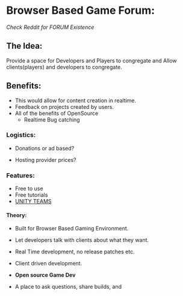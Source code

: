 # Browser Based Game Forum:

_Check Reddit for FORUM Existence_


## The Idea:
Provide a space for Developers and Players to congregate and
Allow clients(players) and developers to congregate.

## Benefits:
- This would allow for content creation in realtime.
- Feedback on projects created by users.
- All of the benefits of OpenSource
  - Realtime Bug catching


### Logistics:
- Donations or ad based?

- Hosting provider prices?

### Features:
- Free to use
- Free tutorials
- [UNITY TEAMS](https://unity3d.com/teams)


#### Theory:
- Built for Browser Based Gaming Environment.
- Let developers talk with clients about what they want.
- Real Time development, no release patches etc.
- Client driven development.
- **Open source Game Dev**

- A place to ask questions, share builds, and
